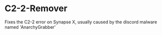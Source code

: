 # C2-2-Remover
Fixes the C2-2 error on Synapse X, usually caused by the discord malware named 'AnarchyGrabber'
